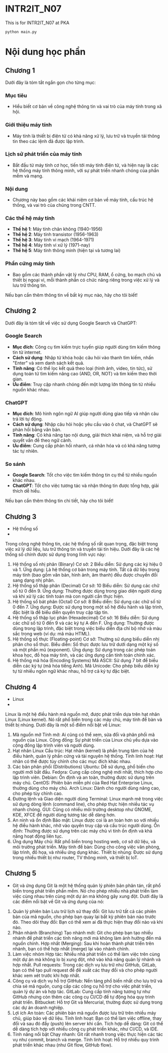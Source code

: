 # INTR2IT_N07
This is for INTR2IT_N07 at PKA
```
python main.py
```

# Nội dung học phần
## Chương 1
Dưới đây là tóm tắt ngắn gọn cho từng mục:

### Mục tiêu
- Hiểu biết cơ bản về công nghệ thông tin và vai trò của máy tính trong xã hội.

### Giới thiệu máy tính
- Máy tính là thiết bị điện tử có khả năng xử lý, lưu trữ và truyền tải thông tin theo các lệnh đã được lập trình.

### Lịch sử phát triển của máy tính
- Bắt đầu từ máy tính cơ học, tiến tới máy tính điện tử, và hiện nay là các hệ thống máy tính thông minh, với sự phát triển nhanh chóng của phần mềm và mạng.

### Nội dung
- Chương này bao gồm các khái niệm cơ bản về máy tính, cấu trúc hệ thống, và vai trò của chúng trong CNTT.

### Các thế hệ máy tính
- **Thế hệ 1**: Máy tính chân không (1940-1956)
- **Thế hệ 2**: Máy tính transistor (1956-1963)
- **Thế hệ 3**: Máy tính vi mạch (1964-1971)
- **Thế hệ 4**: Máy tính vi xử lý (1971-nay)
- **Thế hệ 5**: Máy tính thông minh (hiện tại và tương lai)

### Phần cứng máy tính
- Bao gồm các thành phần vật lý như CPU, RAM, ổ cứng, bo mạch chủ và thiết bị ngoại vi, mỗi thành phần có chức năng riêng trong việc xử lý và lưu trữ thông tin.

Nếu bạn cần thêm thông tin về bất kỳ mục nào, hãy cho tôi biết!
## Chương 2
Dưới đây là tóm tắt về việc sử dụng Google Search và ChatGPT:

### Google Search
- **Mục đích**: Công cụ tìm kiếm trực tuyến giúp người dùng tìm kiếm thông tin từ internet.
- **Cách sử dụng**: Nhập từ khóa hoặc câu hỏi vào thanh tìm kiếm, nhấn "Enter" và xem danh sách kết quả.
- **Tính năng**: Có thể lọc kết quả theo loại (hình ảnh, video, tin tức), sử dụng toán tử tìm kiếm nâng cao (AND, OR, NOT) và tìm kiếm theo thời gian.
- **Ưu điểm**: Truy cập nhanh chóng đến một lượng lớn thông tin từ nhiều nguồn khác nhau.

### ChatGPT
- **Mục đích**: Mô hình ngôn ngữ AI giúp người dùng giao tiếp và nhận câu trả lời tự động.
- **Cách sử dụng**: Nhập câu hỏi hoặc yêu cầu vào ô chat, và ChatGPT sẽ phản hồi bằng văn bản.
- **Tính năng**: Có khả năng tạo nội dung, giải thích khái niệm, và hỗ trợ giải quyết vấn đề theo ngữ cảnh.
- **Ưu điểm**: Cung cấp phản hồi nhanh, cá nhân hóa và có khả năng tương tác tự nhiên.

### So sánh
- **Google Search**: Tốt cho việc tìm kiếm thông tin cụ thể từ nhiều nguồn khác nhau.
- **ChatGPT**: Tốt cho việc tương tác và nhận thông tin được tổng hợp, giải thích dễ hiểu.

Nếu bạn cần thêm thông tin chi tiết, hãy cho tôi biết!

## Chương 3
- Hệ thống số
- 
Trong công nghệ thông tin, các hệ thống số rất quan trọng, đặc biệt trong việc xử lý dữ liệu, lưu trữ thông tin và truyền tải tín hiệu. Dưới đây là các hệ thống số chính được sử dụng trong lĩnh vực này:

1. Hệ thống số nhị phân (Binary)
Cơ sở: 2
Biểu diễn: Sử dụng các ký hiệu 0 và 1.
Ứng dụng: Là hệ thống cơ bản trong máy tính. Tất cả dữ liệu trong máy tính (bao gồm văn bản, hình ảnh, âm thanh) đều được chuyển đổi sang dạng nhị phân.
2. Hệ thống số thập phân (Decimal)
Cơ sở: 10
Biểu diễn: Sử dụng các chữ số từ 0 đến 9.
Ứng dụng: Thường được dùng trong giao diện người dùng và khi xử lý các tính toán mà con người cần thực hiện.
3. Hệ thống số bát phân (Octal)
Cơ sở: 8
Biểu diễn: Sử dụng các chữ số từ 0 đến 7.
Ứng dụng: Được sử dụng trong một số hệ điều hành và lập trình, đặc biệt là để biểu diễn quyền truy cập tập tin.
4. Hệ thống số thập lục phân (Hexadecimal)
Cơ sở: 16
Biểu diễn: Sử dụng các chữ số từ 0 đến 9 và các ký tự A đến F.
Ứng dụng: Thường được dùng trong lập trình, đặc biệt trong việc biểu diễn địa chỉ bộ nhớ và màu sắc trong web (ví dụ: mã màu HTML).
5. Hệ thống số thực (Floating-point)
Cơ sở: Thường sử dụng biểu diễn nhị phân cho số thực.
Biểu diễn: Số thực được lưu trữ dưới dạng một ký số và một phần mũ (exponent).
Ứng dụng: Sử dụng trong các phép toán khoa học, đồ họa máy tính, và các ứng dụng cần tính toán chính xác.
6. Hệ thống mã hóa (Encoding Systems)
Mã ASCII: Sử dụng 7 bit để biểu diễn các ký tự (mã hóa tiếng Anh).
Mã Unicode: Cho phép biểu diễn ký tự từ nhiều ngôn ngữ khác nhau, hỗ trợ cả ký tự đặc biệt.
## Chương 4
- Linux
- 
Linux là một hệ điều hành mã nguồn mở, được phát triển dựa trên hạt nhân Linux (Linux kernel). Nó rất phổ biến trong các máy chủ, máy tính để bàn và thiết bị nhúng. Dưới đây là một số điểm nổi bật về Linux:

1. Mã nguồn mở
Tính mở: Ai cũng có thể xem, sửa đổi và phân phối mã nguồn của Linux.
Cộng đồng: Sự phát triển của Linux chủ yếu dựa vào cộng đồng lập trình viên và người dùng.
2. Hạt nhân Linux
Cấu trúc: Hạt nhân (kernel) là phần trung tâm của hệ điều hành, quản lý phần cứng và tài nguyên hệ thống.
Tính linh hoạt: Hạt nhân có thể được tùy chỉnh cho các mục đích khác nhau.
3. Các bản phân phối (Distributions)
Ubuntu: Dễ sử dụng, phổ biến cho người mới bắt đầu.
Fedora: Cung cấp công nghệ mới nhất, thích hợp cho lập trình viên.
Debian: Ổn định và an toàn, thường được sử dụng trên máy chủ.
CentOS: Phiên bản miễn phí của Red Hat Enterprise Linux, thường dùng cho máy chủ.
Arch Linux: Dành cho người dùng nâng cao, cho phép tùy chỉnh cao.
4. Đường lệnh và Giao diện người dùng
Terminal: Linux mạnh mẽ trong việc sử dụng dòng lệnh (command line), cho phép thực hiện nhiều tác vụ nhanh chóng.
GUI: Cũng có nhiều môi trường desktop như GNOME, KDE, XFCE để người dùng tương tác dễ dàng hơn.
5. An ninh và ổn định
Bảo mật: Linux được coi là an toàn hơn so với nhiều hệ điều hành khác, nhờ vào quyền truy cập và cấu trúc người dùng.
Ổn định: Thường được sử dụng trên các máy chủ vì tính ổn định và khả năng hoạt động liên tục.
6. Ứng dụng
Máy chủ: Rất phổ biến trong hosting web, cơ sở dữ liệu, và môi trường phát triển.
Máy tính để bàn: Dùng cho công việc văn phòng, lập trình, đồ họa, và nhiều ứng dụng khác.
Thiết bị nhúng: Được sử dụng trong nhiều thiết bị như router, TV thông minh, và thiết bị IoT.
## Chương 5
- Git và ứng dụng
Git là một hệ thống quản lý phiên bản phân tán, rất phổ biến trong phát triển phần mềm. Nó cho phép nhiều nhà phát triển làm việc cùng nhau trên cùng một dự án mà không gây xung đột. Dưới đây là các điểm nổi bật về Git và ứng dụng của nó:

1. Quản lý phiên bản
Lưu trữ lịch sử thay đổi: Git lưu trữ tất cả các phiên bản của mã nguồn, cho phép bạn quay lại bất kỳ phiên bản nào trước đó.
Theo dõi thay đổi: Bạn có thể xem ai đã thực hiện thay đổi nào và khi nào.
2. Phân nhánh (Branching)
Tạo nhánh mới: Git cho phép bạn tạo nhiều nhánh để phát triển các tính năng mới mà không làm ảnh hưởng đến mã nguồn chính.
Hợp nhất (Merging): Sau khi hoàn thành phát triển trên nhánh, bạn có thể hợp nhất (merge) lại vào nhánh chính.
3. Làm việc nhóm
Hợp tác: Nhiều nhà phát triển có thể làm việc trên cùng một dự án mà không lo bị xung đột, nhờ vào khả năng quản lý nhánh và hợp nhất.
Pull requests: Trong các dịch vụ lưu trữ như GitHub, GitLab, bạn có thể tạo pull request để đề xuất các thay đổi và cho phép người khác xem xét trước khi hợp nhất.
4. Công cụ và dịch vụ hỗ trợ
GitHub: Nền tảng phổ biến nhất cho lưu trữ và chia sẻ mã nguồn, cung cấp các công cụ hỗ trợ cho việc phát triển, quản lý dự án và hợp tác.
GitLab: Cung cấp tính năng tương tự như GitHub nhưng còn thêm các công cụ CI/CD để tự động hóa quy trình phát triển.
Bitbucket: Hỗ trợ Git và Mercurial, thường được sử dụng trong các dự án doanh nghiệp.
5. Lợi ích
An toàn: Các phiên bản mã nguồn được lưu trữ trên nhiều máy chủ, giúp bảo vệ dữ liệu.
Tính linh hoạt: Bạn có thể làm việc offline, thay đổi và sau đó đẩy (push) lên server khi cần.
Tích hợp dễ dàng: Git có thể dễ dàng tích hợp với nhiều công cụ phát triển khác, như CI/CD, và IDE.
6. Tính năng nổi bật
Chạy nhanh: Git rất nhanh trong việc thực hiện các tác vụ như commit, branch và merge.
Tính linh hoạt: Hỗ trợ nhiều quy trình phát triển khác nhau (như Git flow, GitHub flow).
